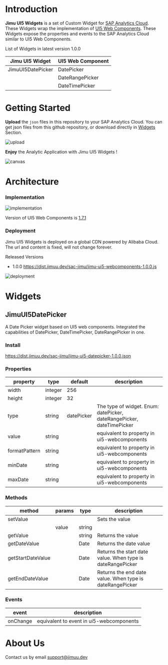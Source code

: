 # Introduction

**Jimu UI5 Widgets** is a set of Custom Widget for [SAP Analytics Cloud](https://www.sap.com/products/technology-platform/cloud-analytics.html).
These Widgets wrap the implementation of [UI5 Web Components](https://sap.github.io/ui5-webcomponents/).
These Widgets expose the properties and events to the SAP Analytics Cloud similar to UI5 Web Components.

List of Widgets in latest version 1.0.0

| Jimu UI5 Widget | UI5 Web Component |
| --- | --- |
| JimuUI5DatePicker | DatePicker |
| | DateRangePicker |
| | DateTimePicker |

# Getting Started

**Upload** the `json` files in this repository to your SAP Analytics Cloud. You can get json files from this github repository, or download directly in [Widgets](#Widgets) Section.

![upload](https://dist.jimuu.dev/sac-jimu/wiki/upload.png "upload")

**Enjoy** the Analytic Application with Jimu UI5 Widgets !

![canvas](https://dist.jimuu.dev/sac-jimu/wiki/canvas.png "canvas")

# Architecture

### Implementation

![implementation](https://dist.jimuu.dev/sac-jimu/wiki/architecture-Implementation.jpg "implementation")

Version of UI5 Web Components is [1.7.1](https://www.npmjs.com/package/@ui5/webcomponents/v/1.7.1)

### Deployment

Jimu UI5 Widgets is deployed on a global CDN powered by Alibaba Cloud.
The url and content is fixed, will not change forever.

Released Versions


* 1.0.0 https://dist.jimuu.dev/sac-jimu/jimu-ui5-webcomponents-1.0.0.js

![deployment](https://dist.jimuu.dev/sac-jimu/wiki/architecture-Deployment.jpg "deployment")

# Widgets

## JimuUI5DatePicker

A Date Picker widget based on UI5 web components. Integrated the capabilities of DatePicker, DateTimePicker, DateRangePicker in one.

### Install

<https://dist.jimuu.dev/sac-jimu/jimu-ui5-datepicker-1.0.0.json>

### Properties

| property | type | default | description |
| --- | --- | --- | --- |
| width | integer | 256 |  |
| height | integer | 32 |  |
| type | string | datePicker | The type of widget. Enum: datePicker, dateRangePicker, dateTimePicker |
| value | string |  | equivalent to property in ui5-webcomponents |
| formatPattern | string |  | equivalent to property in ui5-webcomponents |
| minDate | string |  | equivalent to property in ui5-webcomponents |
| maxDate | string |  | equivalent to property in ui5-webcomponents |
### Methods

| method | params | type | description |
| --- | --- | --- | --- |
| setValue |  |  | Sets the value |
| | value | string |  |
| getValue |  | string | Returns the value |
| getDateValue |  | Date | Returns the date value |
| getStartDateValue |  | Date | Returns the start date value. When type is dateRangePicker |
| getEndDateValue |  | Date | Returns the end date value. When type is dateRangePicker |
### Events

| event | description |
| --- | --- |
| onChange | equivalent to event in ui5-webcomponents |

# About Us

Contact us by email <support@jimuu.dev>
